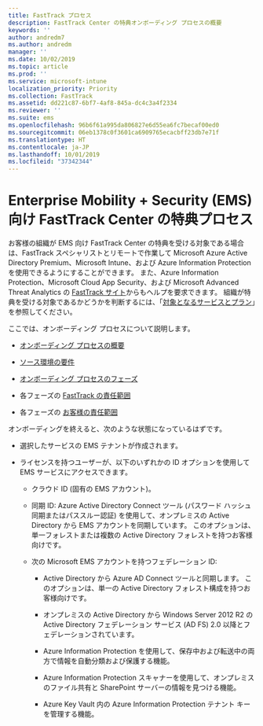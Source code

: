 ```yaml
---
title: FastTrack プロセス
description: FastTrack Center の特典オンボーディング プロセスの概要
keywords: ''
author: andredm7
ms.author: andredm
manager: ''
ms.date: 10/02/2019
ms.topic: article
ms.prod: ''
ms.service: microsoft-intune
localization_priority: Priority
ms.collection: FastTrack
ms.assetid: dd221c87-6bf7-4af8-845a-dc4c3a4f2334
ms.reviewer: ''
ms.suite: ems
ms.openlocfilehash: 96b6f61a995da806827e6d55ea6fc7becaf00ed0
ms.sourcegitcommit: 06eb1378c0f3601ca6909765ecacbff23db7e71f
ms.translationtype: HT
ms.contentlocale: ja-JP
ms.lasthandoff: 10/01/2019
ms.locfileid: "37342344"
---
```

# <a name="fasttrack-center-benefit-process-for-enterprise-mobility--security-ems"></a>Enterprise Mobility + Security (EMS) 向け FastTrack Center の特典プロセス
お客様の組織が EMS 向け FastTrack Center の特典を受ける対象である場合は、FastTrack スペシャリストとリモートで作業して Microsoft Azure Active Directory Premium、Microsoft Intune、および Azure Information Protection を使用できるようにすることができます。 また、Azure Information Protection、Microsoft Cloud App Security、および Microsoft Advanced Threat Analytics の [FastTrack サイト](https://www.microsoft.com/fasttrack/microsoft-365/ems)からもヘルプを要求できます。 組織が特典を受ける対象であるかどうかを判断するには、「[対象となるサービスとプラン](M365-eligible-services-and-plans.md)」を参照してください。


ここでは、オンボーディング プロセスについて説明します。

-   [オンボーディング プロセスの概要](EMS-fasttrack-benefit-overview.md)

-   [ソース環境の要件](EMS-source-environment-expectations.md)

-   [オンボーディング プロセスのフェーズ](EMS-onboarding-phases.md)

-   各フェーズの [FastTrack の責任範囲](EMS-fasttrack-responsibilities.md)

-   各フェーズの [お客様の責任範囲](EMS-your-responsibilities.md)

オンボーディングを終えると、次のような状態になっているはずです。

-   選択したサービスの EMS テナントが作成されます。

-   ライセンスを持つユーザーが、以下のいずれかの ID オプションを使用して EMS サービスにアクセスできます。

    -   クラウド ID (固有の EMS アカウント)。

    -   同期 ID: Azure Active Directory Connect ツール (パスワード ハッシュ同期またはパススルー認証) を使用して、オンプレミスの Active Directory から EMS アカウントを同期しています。 このオプションは、単一フォレストまたは複数の Active Directory フォレストを持つお客様向けです。

    -   次の Microsoft EMS アカウントを持つフェデレーション ID:

        -   Active Directory から Azure AD Connect ツールと同期します。 このオプションは、単一の Active Directory フォレスト構成を持つお客様向けです。

        -   オンプレミスの Active Directory から Windows Server 2012 R2 の Active Directory フェデレーション サービス (AD FS) 2.0 以降とフェデレーションされています。

        -   Azure Information Protection を使用して、保存中および転送中の両方で情報を自動分類および保護する機能。 

        -   Azure Information Protection スキャナーを使用して、オンプレミスのファイル共有と SharePoint サーバーの情報を見つける機能。 

        -   Azure Key Vault 内の Azure Information Protection テナント キーを管理する機能。 
